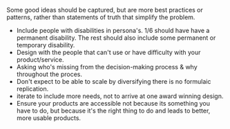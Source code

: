 Some good ideas should be captured, but are more best practices or patterns, rather than statements of truth that simplify the problem. 

- Include people with disabilities in persona's. 1/6 should have have a permanent disability. The rest should also include some permanent or temporary disability. 
- Design with the people that can't use or have difficulty with your product/service.
- Asking who's missing from the decision-making process & why throughout the proces.
- Don't expect to be able to scale by diversifying there is no formulaic replication.
- iterate to include more needs, not to arrive at one award winning design.
- Ensure your products are accessible not because its something you have to do, but because it's the right thing to do and leads to better, more usable products.
